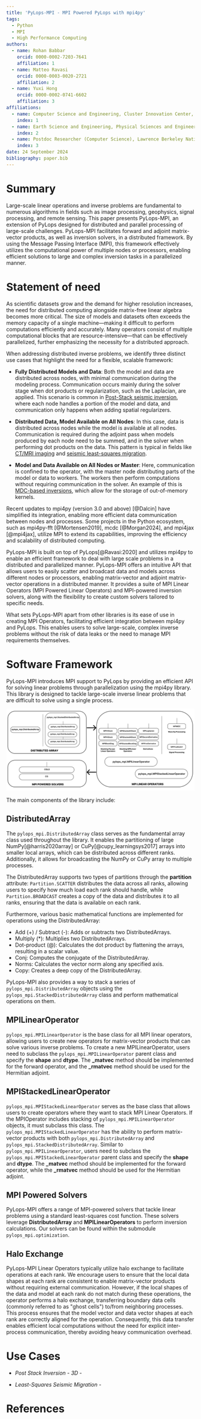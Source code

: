 ```yaml
---
title: 'PyLops-MPI - MPI Powered PyLops with mpi4py'
tags:
  - Python
  - MPI
  - High Performance Computing
authors:
  - name: Rohan Babbar
    orcid: 0000-0002-7203-7641
    affiliation: 1
  - name: Matteo Ravasi
    orcid: 0000-0003-0020-2721
    affiliation: 2
  - name: Yuxi Hong
    orcid: 0000-0002-0741-6602
    affiliation: 3
affiliations:
  - name: Computer Science and Engineering, Cluster Innovation Center, University of Delhi, Delhi, India.
    index: 1
  - name: Earth Science and Engineering, Physical Sciences and Engineering (PSE), King Abdullah University of Science and Technology (KAUST), Thuwal, Kingdom of Saudi Arabia.
    index: 2
  - name: Postdoc Researcher (Computer Science), Lawrence Berkeley National Laboratory, Berkeley, California, United States of America.
    index: 3
date: 24 September 2024
bibliography: paper.bib
---
```


# Summary

Large-scale linear operations and inverse problems are fundamental to numerous algorithms in fields such as image
processing, geophysics, signal processing, and remote sensing. This paper presents PyLops-MPI, an extension of PyLops
designed for distributed and parallel processing of large-scale challenges. PyLops-MPI facilitates forward and adjoint
matrix-vector products, as well as inversion solvers, in a distributed framework. By using the Message Passing
Interface (MPI), this framework effectively utilizes the computational power of multiple nodes or processors, enabling
efficient solutions to large and complex inversion tasks in a parallelized manner.

# Statement of need

As scientific datasets grow and the demand for higher resolution increases, the need for distributed computing alongside
matrix-free linear algebra becomes more critical. The size of models and datasets often exceeds the memory capacity of a
single machine—making it difficult to perform computations efficiently and accurately. Many operators consist of
multiple computational blocks that are resource-intensive—that can be effectively parallelized, further emphasizing the
necessity for a distributed approach.

When addressing distributed inverse problems, we identify three distinct use cases that highlight the need for a
flexible, scalable framework:

- **Fully Distributed Models and Data**: Both the model and data are distributed across nodes, with minimal
  communication during the modeling process. Communication
  occurs mainly during the solver stage when dot products or regularization, such as the Laplacian, are applied. This
  scenario is common
  in [Post-Stack seismic inversion](https://pylops.readthedocs.io/en/stable/tutorials/poststack.html#sphx-glr-tutorials-poststack-py),
  where each node handles a portion of the model and data, and communication only happens when adding spatial
  regularizers.

- **Distributed Data, Model Available on All Nodes**: In this case, data is distributed across nodes while the model is
  available at all nodes. Communication is required
  during the adjoint pass when models produced by each node need to be summed, and in the solver when performing dot
  products on the data. This pattern is typical in fields
  like [CT/MRI imaging](https://pylops.readthedocs.io/en/stable/tutorials/ctscan.html#sphx-glr-tutorials-ctscan-py)
  and [seismic least-squares migration](https://pylops.readthedocs.io/en/stable/tutorials/lsm.html#sphx-glr-tutorials-lsm-py).

- **Model and Data Available on All Nodes or Master**: Here, communication is confined to the operator, with the master
  node distributing parts of the model or data to
  workers. The workers then perform computations without requiring communication in the solver. An example of this is
  [MDC-based inversions](https://github.com/DIG-Kaust/TLR-MDC), which allow for the storage
  of out-of-memory kernels.

Recent updates to mpi4py (version 3.0 and above) [@Dalcin] have simplified its integration, enabling more efficient data
communication between nodes and processes.
Some projects in the Python ecosystem, such as mpi4py-fft [@Mortensen2019], mcdc [@Morgan2024], and mpi4jax [@mpi4jax],
utilize MPI to extend its capabilities,
improving the efficiency and scalability of distributed computing.

PyLops-MPI is built on top of PyLops[@Ravasi:2020] and utilizes mpi4py to enable an efficient framework to deal with
large scale problems in a distributed and parallelized manner.
PyLops-MPI offers an intuitive API that allows users to easily scatter and broadcast data and models across different
nodes or processors, enabling matrix-vector and adjoint matrix-vector operations in a distributed manner. It provides a
suite of MPI Linear Operators (MPI Powered Linear Operators) and MPI-powered inversion solvers, along with the
flexibility to create custom solvers tailored to specific needs.

What sets PyLops-MPI apart from other libraries is its ease of use in creating MPI Operators, facilitating efficient
integration between mpi4py and PyLops. This enables users to solve large-scale, complex inverse problems without the
risk of data leaks or the need to manage MPI requirements themselves.

# Software Framework

PyLops-MPI introduces MPI support to PyLops by providing an efficient API for solving linear problems through
parallelization using the mpi4py library. This library is designed to tackle large-scale inverse linear problems that
are difficult to solve using a single process.

![Software Framework representation of the ``PyLops-MPI`` API.](figs/software_framework.png)

The main components of the library include:

## DistributedArray

The `pylops_mpi.DistributedArray` class serves as the fundamental array class used throughout the library. It enables
the
partitioning of large NumPy[@harris2020array] or CuPy[@cupy_learningsys2017] arrays into smaller local arrays, which can
be distributed across different ranks.
Additionally, it allows for broadcasting the NumPy or CuPy array to multiple processes.

The DistributedArray supports two types of partitions through the **partition** attribute: `Partition.SCATTER`
distributes
the data across all ranks, allowing users to specify how much load each rank should handle, while `Partition.BROADCAST`
creates a copy of the data and distributes it to all ranks, ensuring that the data is available on each rank.

Furthermore, various basic mathematical functions are implemented for operations using the DistributedArray:

- Add (+) / Subtract (-): Adds or subtracts two DistributedArrays.
- Multiply (*): Multiplies two DistributedArrays.
- Dot-product (@): Calculates the dot product by flattening the arrays, resulting in a scalar value.
- Conj: Computes the conjugate of the DistributedArray.
- Norms: Calculates the vector norm along any specified axis.
- Copy: Creates a deep copy of the DistributedArray.

PyLops-MPI also provides a way to stack a series of `pylops_mpi.DistributedArray` objects using the
`pylops_mpi.StackedDistributedArray` class and perform mathematical operations on them.

## MPILinearOperator

`pylops_mpi.MPILinearOperator` is the base class for all MPI linear operators, allowing users to create new operators
for matrix-vector products that can solve various inverse problems. To create a new MPILinearOperator, users need to
subclass the `pylops_mpi.MPILinearOperator` parent class and specify the **shape** and **dtype**. The **_matvec** method
should be implemented for the forward operator, and the **_rmatvec** method should be used for the Hermitian adjoint.

## MPIStackedLinearOperator

`pylops_mpi.MPIStackedLinearOperator` serves as the base class that allows users to create operators where they want to
stack MPI Linear Operators. If the MPIOperator includes stacking of `pylops_mpi.MPILinearOperator` objects, it must
subclass this class. The `pylops_mpi.MPIStackedLinearOperator` has the ability to perform matrix-vector products with
both `pylops_mpi.DistributedArray` and `pylops_mpi.StackedDistributedArray`. Similar to `pylops_mpi.MPILinearOperator`,
users need to subclass the `pylops_mpi.MPIStackedLinearOperator` parent class and specify the **shape** and **dtype**.
The **_matvec** method should be implemented for the forward operator, while the **_rmatvec** method should be used for
the Hermitian adjoint.

## MPI Powered Solvers

PyLops-MPI offers a range of MPI-powered solvers that tackle linear problems using a standard least-squares cost
function. These solvers leverage **DistributedArray** and **MPILinearOperators** to perform inversion calculations. Our
solvers can be found within the submodule `pylops_mpi.optimization`.

## Halo Exchange

PyLops-MPI Linear Operators typically utilize halo exchange to facilitate operations at each rank. We encourage users to
ensure that the local data shapes at each rank are consistent to enable matrix-vector products without requiring
external communication. However, if the local shapes of the data and model at each rank do not match during these
operations, the operator performs a halo exchange, transferring boundary data cells (commonly referred to as "ghost
cells") to/from neighboring processes. This process ensures that the model vector and data vector shapes at each rank
are correctly aligned for the operation. Consequently, this data transfer enables efficient local computations without
the need for explicit inter-process communication, thereby avoiding heavy communication overhead.

# Use Cases

- *Post Stack Inversion - 3D* - 

- *Least-Squares Seismic Migration* - 

# References
